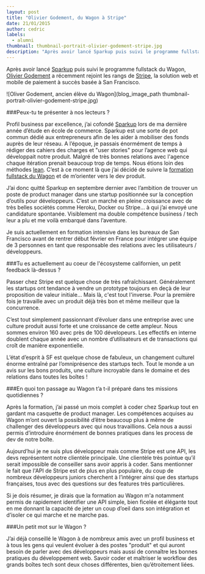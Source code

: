 ```yaml
---
layout: post
title: "Olivier Godement, du Wagon à Stripe"
date: 21/01/2015
author: cedric
labels:
  - alumni
thumbnail: thumbnail-portrait-olivier-godement-stripe.jpg
description: "Après avoir lancé Sparkup puis suivi le programme fullstack du Wagon, Olivier Godement a récemment rejoint les rangs de Stripe, la solution web et mobile de paiement à succès basée à San Francisco."
---
```


Après avoir lancé [Sparkup](http://www.sparkup.fr/) puis suivi le programme fullstack du Wagon, [Olivier Godement](https://twitter.com/oliviergodement) a récemment rejoint les rangs de [Stripe](https://stripe.com/), la solution web et mobile de paiement à succès basée à San Francisco.

![Oliver Godement, ancien élève du Wagon](blog_image_path thumbnail-portrait-olivier-godement-stripe.jpg)

###Peux-tu te présenter à nos lecteurs ?

Profil business par excellence, j’ai cofondé [Sparkup](http://www.sparkup.fr/) lors de ma dernière année d’étude en école de commerce. Sparkup est une sorte de pot commun dédié aux entrepreneurs afin de les aider à mobiliser des fonds auprès de leur réseau. A l’époque, je passais énormément de temps à rédiger des cahiers des charges et "user stories" pour l’agence web qui développait notre produit. Malgré de très bonnes relations avec l'agence chaque itération prenait beaucoup trop de temps. Nous étions loin des méthodes [lean](http://www.lewagon.org/blog/debuter-big-data-lean-enterprise). C’est à ce moment là que j’ai décidé de suivre la [formation fullstack du Wagon](http://www.lewagon.org/programme) et de m’orienter vers le dev produit.

J’ai donc quitté Sparkup en septembre dernier avec l’ambition de trouver un poste de product manager dans une startup positionnée sur la conception d’outils pour développeurs. C’est un marché en pleine croissance avec de très belles sociétés comme Heroku, Docker ou Stripe… à qui j’ai envoyé une candidature spontanée. Visiblement ma double compétence business / tech leur a plu et me voilà embarqué dans l’aventure.

Je suis actuellement en formation intensive dans les bureaux de San Francisco avant de rentrer début février en France pour intégrer une équipe de 3 personnes en tant que responsable des relations avec les utilisateurs / développeurs.

###Tu es actuellement au coeur de l'écosysteme californien, un petit feedback là-dessus ?

Passer chez Stripe est quelque chose de très rafraîchissant. Généralement les startups ont tendance à vendre un prototype toujours en deçà de leur proposition de valeur initiale... Mais là, c'est tout l'inverse. Pour la première fois je travaille avec un produit déjà très bon et même meilleur que la concurrence.

C’est tout simplement passionnant d’évoluer dans une entreprise avec une culture produit aussi forte et une croissance de cette ampleur. Nous sommes environ 160 avec près de 100 dévelopeurs. Les effectifs en interne doublent chaque année avec un nombre d’utilisateurs et de transactions qui croît de manière exponentielle.

L’état d’esprit à SF est quelque chose de fabuleux, un changement culturel énorme entraîné par l’omniprésence des startups tech. Tout le monde a un avis sur les bons produits, une culture incroyable dans le domaine et des relations dans toutes les boîtes !

###En quoi ton passage au Wagon t’a t-il préparé dans tes missions quotidiennes ?

Après la formation, j’ai passé un mois complet à coder chez Sparkup tout en gardant ma casquette de product manager. Les compétences acquises au Wagon m’ont ouvert la possibilité d’être beaucoup plus à même de challenger des développeurs avec qui nous travaillions. Cela nous a aussi permis d’introduire énormément de bonnes pratiques dans les process de dev de notre boîte.

Aujourd’hui je ne suis plus développeur mais comme Stripe est une API, les devs représentent notre clientèle principale. Une clientèle très pointue qu’il serait impossible de conseiller sans avoir appris à coder. Sans mentionner le fait que l'API de Stripe est de plus en plus populaire, du coup de nombreux développeurs juniors cherchent à l’intégrer ainsi que des startups françaises, tous avec des questions sur des features très particulières.

Si je dois résumer, je dirais que la formation au Wagon m'a notamment permis de rapidement identifier une API simple, bien ficelée et élégante tout en me donnant la capacité de jeter un coup d’oeil dans son intégration et d’isoler ce qui marche et ne marche pas.

###Un petit mot sur le Wagon ?

J’ai déjà conseillé le Wagon à de nombreux amis avec un profil business et à tous les gens qui veulent évoluer à des postes "produit" et qui auront besoin de parler avec des développeurs mais aussi de connaître les bonnes pratiques du développement web. Savoir coder et maîtriser le workflow des grands boîtes tech sont deux choses différentes, bien qu’étroitement liées.
